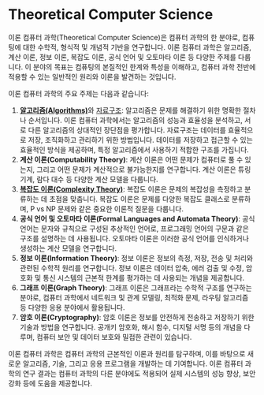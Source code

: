 <h1>Theoretical Computer Science</h1>
이론 컴퓨터 과학(Theoretical Computer Science)은 컴퓨터 과학의 한 분야로, 컴퓨팅에 대한 수학적, 형식적 및 개념적 기반을 연구합니다. 이론 컴퓨터 과학은 알고리즘, 계산 이론, 정보 이론, 복잡도 이론, 공식 언어 및 오토마타 이론 등 다양한 주제를 다룹니다. 이 분야의 목표는 컴퓨팅의 본질적인 한계와 특성을 이해하고, 컴퓨터 과학 전반에 적용할 수 있는 일반적인 원리와 이론을 발견하는 것입니다.

이론 컴퓨터 과학의 주요 주제는 다음과 같습니다:

1. [**알고리즘(Algorithms)**](https://github.com/weird14446/Study/tree/main/Computer%20Science/Theoretical%20Computer%20Science/Algorithm)와 [자료구조](): 알고리즘은 문제를 해결하기 위한 명확한 절차나 순서입니다. 이론 컴퓨터 과학에서는 알고리즘의 성능과 효율성을 분석하고, 서로 다른 알고리즘의 상대적인 장단점을 평가합니다. 자료구조는 데이터를 효율적으로 저장, 조직화하고 관리하기 위한 방법입니다. 데이터를 저장하고 접근할 수 있는 효율적인 방식을 제공하며, 특정 알고리즘에서 사용하기 적합한 구조를 가집니다.
2. **계산 이론(Computability Theory)**: 계산 이론은 어떤 문제가 컴퓨터로 풀 수 있는지, 그리고 어떤 문제가 계산적으로 불가능한지를 연구합니다. 계산 이론은 튜링 기계, 람다 대수 등 다양한 계산 모델을 다룹니다.
3. [**복잡도 이론(Complexity Theory)**](https://github.com/weird14446/Study/tree/main/Computer%20Science/Theoretical%20Computer%20Science/Complexity%20Theory): 복잡도 이론은 문제의 복잡성을 측정하고 분류하는 데 초점을 맞춥니다. 복잡도 이론은 문제를 다양한 복잡도 클래스로 분류하며, P vs NP 문제와 같은 중요한 이론적 질문을 다룹니다.
4. **공식 언어 및 오토마타 이론(Formal Languages and Automata Theory)**: 공식 언어는 문자와 규칙으로 구성된 추상적인 언어로, 프로그래밍 언어의 구문과 같은 구조를 설명하는 데 사용됩니다. 오토마타 이론은 이러한 공식 언어를 인식하거나 생성하는 계산 모델을 연구합니다.
5. **정보 이론(Information Theory)**: 정보 이론은 정보의 측정, 저장, 전송 및 처리와 관련된 수학적 원리를 연구합니다. 정보 이론은 데이터 압축, 에러 검출 및 수정, 암호화 및 통신 시스템의 근본적 한계를 평가하는 데 사용되는 개념을 제공합니다.
6. **그래프 이론(Graph Theory)**: 그래프 이론은 그래프라는 수학적 구조를 연구하는 분야로, 컴퓨터 과학에서 네트워크 및 관계 모델링, 최적화 문제, 라우팅 알고리즘 등 다양한 응용 분야에서 활용됩니다.
7. **암호 이론(Cryptography)**: 암호 이론은 정보를 안전하게 전송하고 저장하기 위한 기술과 방법을 연구합니다. 공개키 암호화, 해시 함수, 디지털 서명 등의 개념을 다루며, 컴퓨터 보안 및 데이터 보호와 밀접한 관련이 있습니다.

이론 컴퓨터 과학은 컴퓨터 과학의 근본적인 이론과 원리를 탐구하며, 이를 바탕으로 새로운 알고리즘, 기술, 그리고 응용 프로그램을 개발하는 데 기여합니다. 이론 컴퓨터 과학의 연구 결과는 컴퓨터 과학의 다른 분야에도 적용되어 실제 시스템의 성능 향상, 보안 강화 등에 도움을 제공합니다.
